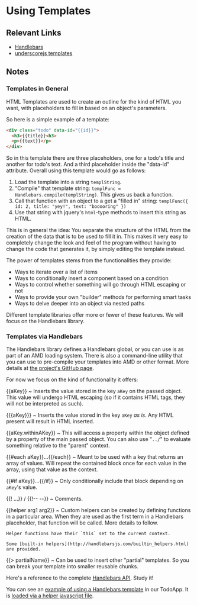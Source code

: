 # Using Templates

## Relevant Links

- [Handlebars](http://handlebarsjs.com/)
- [underscorejs templates](http://underscorejs.org/#template)

## Notes

### Templates in General

HTML Templates are used to create an outline for the kind of HTML you want, with placeholders to fill in based on an object's parameters.

So here is a simple example of a template:

```html
<div class="todo" data-id="{{id}}">
  <h3>{{title}}<h3>
  <p>{{text}}</p>
</div>
```

So in this template there are three placeholders, one for a todo's title and another for todo's text. And a third placeholder inside the "data-id" attribute. Overall using this template would go as follows:

1. Load the template into a string `templString`.
2. "Compile" that template string: `templFunc = Handlebars.compile(templString)`. This gives us back a function.
3. Call that function with an object to a get a "filled in" string: `templFunc({ id: 2, title: "yey!", text: "booooring" })`
4. Use that string with jquery's `html`-type methods to insert this string as HTML.

This is in general the idea: You separate the structure of the HTML from the creation of the data that is to be used to fill it in. This makes it very easy to completely change the look and feel of the program without having to change the code that generates it, by simply editing the template instead.

The power of templates stems from the functionalities they provide:

- Ways to iterate over a list of items
- Ways to conditionally insert a component based on a condition
- Ways to control whether something will go through HTML escaping or not
- Ways to provide your own "builder" methods for performing smart tasks
- Ways to delve deeper into an object via nested paths

Different template libraries offer more or fewer of these features. We will focus on the Handlebars library.

### Templates via Handlebars

The Handlebars library defines a Handlebars global, or you can use is as part of an AMD loading system. There is also a command-line utility that you can use to pre-compile your templates into AMD or other format. More details at [the project's GitHub page](https://github.com/wycats/handlebars.js/).

For now we focus on the kind of functionality it offers:

{{aKey}}
  ~ Inserts the value stored in the key `aKey` on the passed object. This value will undergo HTML escaping (so if it contains HTML tags, they will not be interpreted as such).

{{{aKey}}}
  ~ Inserts the value stored in the key `aKey` *as is*. Any HTML present will result in HTML inserted.

{{aKey.withinAKey}}
  ~ This will access a property within the object defined by a property of the main passed object. You can also use "`../`" to evaluate something relative to the "parent" context.

{{\#each aKey}}...{{/each}}
  ~ Meant to be used with a key that returns an array of values. Will repeat the contained block once for each value in the array, using that value as the context.

{{#if aKey}}...{{/if}}
  ~ Only conditionally include that block depending on `aKey`'s value.

{{! ...}} / {{!-- --}}
  ~ Comments.

{{helper arg1 arg2}}
  ~ Custom helpers can be created by defining functions in a particular area. When they are used as the first term in a Handlebars placeholder, that function will be called. More details to follow.

    Helper functions have their `this` set to the current context.

    Some [built-in helpers](http://handlebarsjs.com/builtin_helpers.html) are provided.

{{> partialName}}
  ~ Can be used to insert other "partial" templates. So you can break your template into smaller reusable chunks.

Here's a reference to the complete [Handlebars API](http://handlebarsjs.com/reference.html). Study it!

You can see an [example of using a Handlebars template](https://github.com/skiadas/WebAppsTodo/tree/master/app/template.handlebars) in our TodoApp. It is [loaded via a helper javascript file](https://github.com/skiadas/WebAppsTodo/tree/master/app/template.js).
